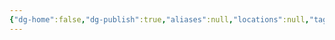 ```yaml
---
{"dg-home":false,"dg-publish":true,"aliases":null,"locations":null,"tag":null,"date":null,"title":"consulate","permalink":"/consulate/","dgHomeLink":true,"dgPassFrontmatter":true}
---
```


